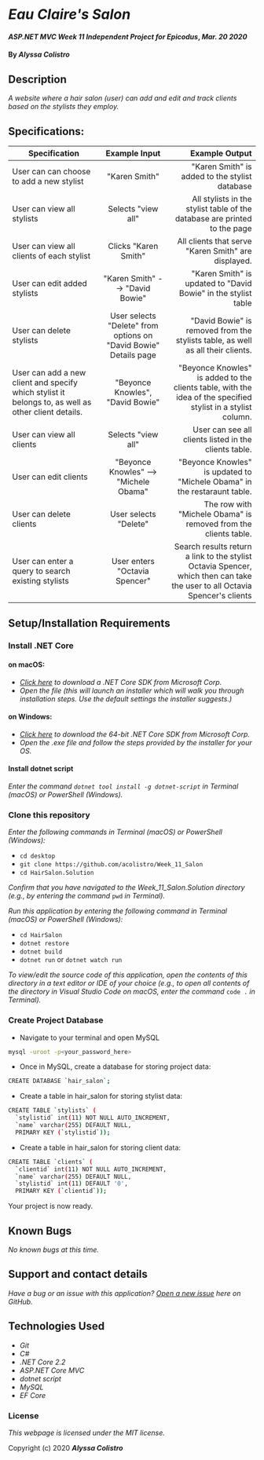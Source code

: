 # _Eau Claire's Salon_

#### _ASP.NET MVC Week 11 Independent Project for Epicodus_, _Mar. 20 2020_

#### By _**Alyssa Colistro**_


## Description

_A website where a hair salon (user) can add and edit and track clients based on the stylists they employ._

## Specifications:

| Specification | Example Input | Example Output |
| ------------- |:-------------:| -------------------:|
|User can can choose to add a new stylist| "Karen Smith"| "Karen Smith" is added to the stylist database|
|User can view all stylists|Selects "view all"|All stylists in the stylist table of the database are printed to the page|
|User can view all clients of each stylist|Clicks "Karen Smith"|All clients that serve "Karen Smith" are displayed.|
|User can edit added stylists|"Karen Smith" --> "David Bowie"|"Karen Smith" is updated to "David Bowie" in the stylist table|
|User can delete stylists|User selects "Delete" from options on "David Bowie" Details page|"David Bowie" is removed from the stylists table, as well as all their clients.|
|User can add a new client and specify which stylist it belongs to, as well as other client details.|"Beyonce Knowles", "David Bowie"|"Beyonce Knowles" is added to the clients table, with the idea of the specified stylist in a stylist column.|
|User can view all clients|Selects "view all"|User can see all clients listed in the clients table.|
|User can edit clients|"Beyonce Knowles" --> "Michele Obama"|"Beyonce Knowles" is updated to "Michele Obama" in the restaraunt table.|
|User can delete clients|User selects "Delete"|The row with "Michele Obama" is removed from the clients table.|
|User can enter a query to search existing stylists |User enters "Octavia Spencer"| Search results return a link to the stylist Octavia Spencer, which then can take the user to all Octavia Spencer's clients |


## Setup/Installation Requirements

### Install .NET Core

#### on macOS:
* _[Click here](https://dotnet.microsoft.com/download/thank-you/dotnet-sdk-2.2.106-macos-x64-installer) to download a .NET Core SDK from Microsoft Corp._
* _Open the file (this will launch an installer which will walk you through installation steps. Use the default settings the installer suggests.)_

#### on Windows:
* _[Click here](https://dotnet.microsoft.com/download/thank-you/dotnet-sdk-2.2.203-windows-x64-installer) to download the 64-bit .NET Core SDK from Microsoft Corp._
* _Open the .exe file and follow the steps provided by the installer for your OS._

#### Install dotnet script
_Enter the command ``dotnet tool install -g dotnet-script`` in Terminal (macOS) or PowerShell (Windows)._

### Clone this repository

_Enter the following commands in Terminal (macOS) or PowerShell (Windows):_
* ``cd desktop``
* ``git clone https://github.com/acolistro/Week_11_Salon``
* ``cd HairSalon.Solution``

_Confirm that you have navigated to the Week_11_Salon.Solution directory (e.g., by entering the command_ ``pwd`` _in Terminal)._

_Run this application by entering the following command in Terminal (macOS) or PowerShell (Windows):_
* ``cd HairSalon``
* ``dotnet restore``
* ``dotnet build``
* ``dotnet run`` or ``dotnet watch run``


_To view/edit the source code of this application, open the contents of this directory in a text editor or IDE of your choice (e.g., to open all contents of the directory in Visual Studio Code on macOS, enter the command_ ``code .`` _in Terminal)._

### Create Project Database
* Navigate to your terminal and open MySQL
```sh
mysql -uroot -p<your_password_here>
```
* Once in MySQL, create a database for storing project data:
```sh
CREATE DATABASE `hair_salon`;
```
* Create a table in hair_salon for storing stylist data:
```sh
CREATE TABLE `stylists` (
  `stylistid` int(11) NOT NULL AUTO_INCREMENT,
  `name` varchar(255) DEFAULT NULL,
  PRIMARY KEY (`stylistid`));
```
* Create a table in hair_salon for storing client data:
```sh
CREATE TABLE `clients` (
  `clientid` int(11) NOT NULL AUTO_INCREMENT,
  `name` varchar(255) DEFAULT NULL,
  `stylistid` int(11) DEFAULT '0',
  PRIMARY KEY (`clientid`));
```

Your project is now ready.

## Known Bugs

_No known bugs at this time._

## Support and contact details

_Have a bug or an issue with this application? [Open a new issue](https://github.com/acolistro/week_11_salon/issues) here on GitHub._

## Technologies Used
* _Git_
* _C#_
* _.NET Core 2.2_
* _ASP.NET Core MVC_
* _dotnet script_
* _MySQL_
* _EF Core_

### License

*This webpage is licensed under the MIT license.*

Copyright (c) 2020 **_Alyssa Colistro_**